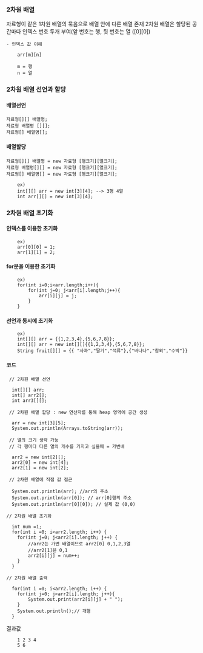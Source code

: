 ### 2차원 배열

자료형이 같은 1차원 배열의 묶음으로 배열 안에 다른 배열 존재
2차원 배열은 할당된 공간마다 인덱스 번호 두개 부여(앞 번호는 행, 뒷 번호는 열 ([0][0])

    - 인덱스 값 이해

        arr[m][n]

        m = 행
        n = 열

### 2차원 배열 선언과 할당

#### 배열선언

    자료형[][] 배열명;
    자료형 배열명 [][];
    자료형[] 배열명[];

#### 배열할당

    자료형[][] 배열명 = new 자료형 [행크기][열크기];
    자료형 배열명[][] = new 자료형 [행크기][열크기];
    자료형[] 배열명[] = new 자료형 [행크기][열크기];

        ex)
        int[][] arr = new int[3][4]; --> 3행 4열
        int arr[][] = new int[3][4];

### 2차원 배열 초기화

#### 인덱스를 이용한 초기화

        ex)
        arr[0][0] = 1;
        arr[1][1] = 2;

#### for문을 이용한 초기화

        ex)
        for(int i=0;i<arr.length;i++){
            for(int j=0; j<arr[i].length;j++){
                arr[i][j] = j;
            }
        }

#### 선언과 동시에 초기화

        ex)
        int[][] arr = {{1,2,3,4},{5,6,7,8}};
        int[][] arr = new int[][]{{1,2,3,4},{5,6,7,8}};
        String fruit[][] = {{ "사과","딸기","석류"},{"바나나","참외","수박"}}

#### 코드

     // 2차원 배열 선언

      int[][] arr;
      int[] arr2[];
      int arr3[][];

     // 2차원 배열 할당 : new 연산자를 통해 heap 영역에 공간 생성

      arr = new int[3][5];
      System.out.println(Arrays.toString(arr));

     // 열의 크기 생략 가능
     // 각 행마다 다른 열의 개수를 가지고 싶을때 = 가변배

      arr2 = new int[2][];
      arr2[0] = new int[4];
      arr2[1] = new int[2];

     // 2차원 배열에 직접 값 접근

      System.out.println(arr); //arr의 주소
      System.out.println(arr[0]); // arr[0]행의 주소
      System.out.println(arr[0][0]); // 실제 값 (0,0)

    // 2차원 배열 초기화

      int num =1;
      for(int i =0; i<arr2.length; i++) {
      	for(int j=0; j<arr2[i].length; j++) {
      		//arr2는 가변 배열이므로 arr2[0] 0,1,2,3열
      		//arr2[1]은 0,1
      		arr2[i][j] = num++;
      	}
      }

    // 2차원 배열 출력

      for(int i =0; i<arr2.length; i++) {
      	for(int j=0; j<arr2[i].length; j++){
      		System.out.print(arr2[i][j] + " ");
      	}
      	System.out.println();// 개행
      }

  결과값

        1 2 3 4
        5 6
